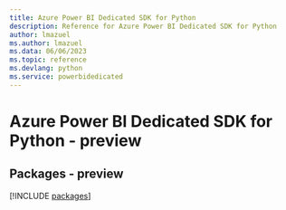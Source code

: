 ```yaml
---
title: Azure Power BI Dedicated SDK for Python
description: Reference for Azure Power BI Dedicated SDK for Python
author: lmazuel
ms.author: lmazuel
ms.data: 06/06/2023
ms.topic: reference
ms.devlang: python
ms.service: powerbidedicated
---
```

# Azure Power BI Dedicated SDK for Python - preview
## Packages - preview
[!INCLUDE [packages](power-bi-dedicated-index.md)]